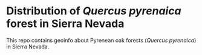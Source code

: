 # Distribution of *Quercus pyrenaica* forest in Sierra Nevada

This repo contains geoinfo about Pyrenean oak forests (*Quercus pyrenaica*) in Sierra Nevada. 

